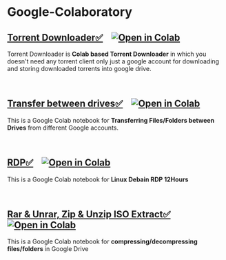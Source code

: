 # Google-Colaboratory

## [Torrent Downloader✅](Torrent%20to%20Gdrive%E2%9C%85.ipynb) &nbsp;&nbsp; [![Open in Colab][Colab Badge]][Torrent Notebook]
Torrent Downloader is **Colab based Torrent Downloader** in which you doesn't need any torrent client only just a google account for downloading and storing downloaded torrents into google drive.

<br />

## [Transfer between drives✅](Transfer%20between%20drives%E2%9C%85.ipynb) &nbsp;&nbsp; [![Open in Colab][Colab Badge]][Transfer between drives Notebook]
This is a Google Colab notebook for **Transferring Files/Folders between Drives** from different Google accounts.

<br />

## [RDP✅](RDP%E2%9C%85.ipynb) &nbsp;&nbsp; [![Open in Colab][Colab Badge]][RDP Notebook]
This is a Google Colab notebook for **Linux Debain RDP 12Hours**

<br />

## [Rar & Unrar, Zip & Unzip ISO Extract✅](Rar%20%26%20Unrar%2C%20Zip%20%26%20Unzip%20ISO%20Extract%E2%9C%85.ipynb) &nbsp;&nbsp; [![Open in Colab][Colab Badge]][Rar & Unrar, Zip & Unzip ISO Extract Notebook]
This is a Google Colab notebook for **compressing/decompressing files/folders** in Google Drive

<br />


[Colab Badge]:          https://colab.research.google.com/assets/colab-badge.svg
[License-Badge]:        https://img.shields.io/badge/License-MIT-blue.svg
[Torrent Notebook]:     https://colab.research.google.com/github/james00000007/Google-Colaboratory/blob/main/Torrent%20to%20Gdrive%E2%9C%85.ipynb
[Transfer between drives Notebook]:         https://colab.research.google.com/github/james00000007/Google-Colaboratory/blob/main/Transfer%20between%20drives%E2%9C%85.ipynb
[RDP Notebook]:        https://colab.research.google.com/github/james00000007/Google-Colaboratory/blob/main/RDP%E2%9C%85.ipynb
[Rar & Unrar, Zip & Unzip ISO Extract Notebook]:        https://colab.research.google.com/github/james00000007/Google-Colaboratory/blob/main/Rar%20%26%20Unrar%2C%20Zip%20%26%20Unzip%20ISO%20Extract%E2%9C%85.ipynb
